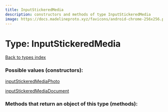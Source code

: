 ```yaml
---
title: InputStickeredMedia
description: constructors and methods of type InputStickeredMedia
image: https://docs.madelineproto.xyz/favicons/android-chrome-256x256.png
---
```

# Type: InputStickeredMedia  
[Back to types index](index.md)



### Possible values (constructors):

[inputStickeredMediaPhoto](../constructors/inputStickeredMediaPhoto.md)  

[inputStickeredMediaDocument](../constructors/inputStickeredMediaDocument.md)  



### Methods that return an object of this type (methods):



